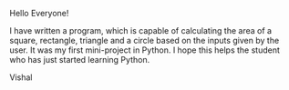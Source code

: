 Hello Everyone!

I have written a program, which is capable of calculating the area of a square, rectangle, triangle and a circle based on the inputs given by the user.
It was my first mini-project in Python.
I hope this helps the student who has just started learning Python.

Vishal
